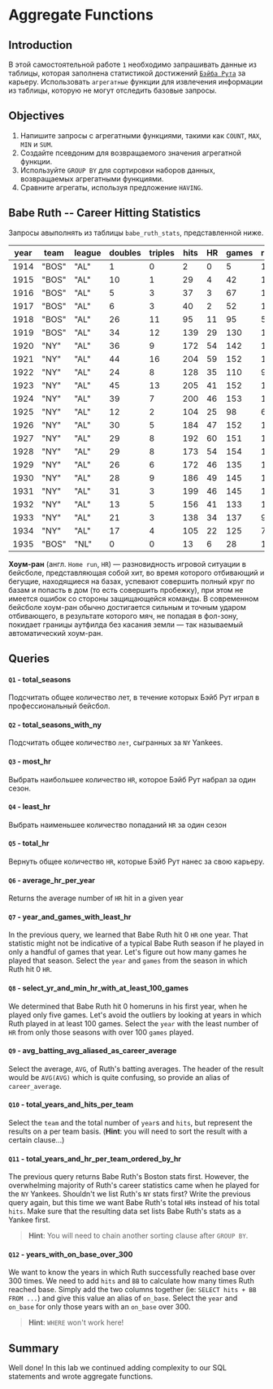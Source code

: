 
# Aggregate Functions

## Introduction

В этой самостоятельной работе `1` необходимо запрашивать данные из таблицы, которая заполнена статистикой достижений [`Бэйба Рута`](https://ru.wikipedia.org/wiki/%D0%A0%D1%83%D1%82,_%D0%91%D0%B5%D0%B9%D0%B1) за карьеру. Использовать `агрегатные` функции для извлечения информации из таблицы, которую не могут отследить базовые запросы. 

## Objectives

1. Напишите запросы с агрегатными функциями, такими как `COUNT`, `MAX`, `MIN` и `SUM`.
2. Создайте псевдоним для возвращаемого значения агрегатной функции.
3. Используйте `GROUP BY` для сортировки наборов данных, возвращаемых агрегатными функциями.
4. Сравните агрегаты, используя предложение `HAVING`.

## Babe Ruth -- Career Hitting Statistics


Запросы авыполнять из таблицы `babe_ruth_stats`, представленной ниже.

year|team |league|doubles|triples|hits|HR|games|runs|RBI|at_bats|BB |SB|SO|AVG
----|-----|------|-------|-------|----|--|-----|----|---|-------|---|--|--|------
1914|"BOS"|"AL"  |1      |0      |2   |0 |5    |1   |2  |10     |0  |0 |4 |0.2
1915|"BOS"|"AL"  |10     |1      |29  |4 |42   |16  |21 |92     |9  |0 |23|0.315
1916|"BOS"|"AL"  |5      |3      |37  |3 |67   |18  |15 |136    |10 |0 |23|0.272
1917|"BOS"|"AL"  |6      |3      |40  |2 |52   |14  |12 |123    |12 |0 |18|0.325
1918|"BOS"|"AL"  |26     |11     |95  |11|95   |50  |66 |317    |58 |6 |58|0.3
1919|"BOS"|"AL"  |34     |12     |139 |29|130  |103 |114|432    |101|7 |58|0.322
1920|"NY" |"AL"  |36     |9      |172 |54|142  |158 |137|458    |150|14|80|0.376
1921|"NY" |"AL"  |44     |16     |204 |59|152  |177 |171|540    |145|17|81|0.378
1922|"NY" |"AL"  |24     |8      |128 |35|110  |94  |99 |406    |84 |2 |80|0.315
1923|"NY" |"AL"  |45     |13     |205 |41|152  |151 |131|522    |170|17|93|0.393
1924|"NY" |"AL"  |39     |7      |200 |46|153  |143 |121|529    |142|9 |81|0.378
1925|"NY" |"AL"  |12     |2      |104 |25|98   |61  |66 |359    |59 |2 |68|0.29
1926|"NY" |"AL"  |30     |5      |184 |47|152  |139 |146|495    |144|11|76|0.372
1927|"NY" |"AL"  |29     |8      |192 |60|151  |158 |164|540    |137|7 |89|0.356
1928|"NY" |"AL"  |29     |8      |173 |54|154  |163 |142|536    |137|4 |87|0.323
1929|"NY" |"AL"  |26     |6      |172 |46|135  |121 |154|499    |72 |5 |60|0.345
1930|"NY" |"AL"  |28     |9      |186 |49|145  |150 |153|518    |136|10|61|0.359
1931|"NY" |"AL"  |31     |3      |199 |46|145  |149 |163|534    |128|5 |51|0.373
1932|"NY" |"AL"  |13     |5      |156 |41|133  |120 |137|457    |130|2 |62|0.341
1933|"NY" |"AL"  |21     |3      |138 |34|137  |97  |103|459    |114|4 |90|0.301
1934|"NY" |"AL"  |17     |4      |105 |22|125  |78  |84 |365    |104|1 |63|0.288
1935|"BOS"|"NL"  |0      |0      |13  |6 |28   |13  |12 |72     |20 |0 |24|0.181

**Хоум-ран** (англ. `Home run`, `HR`) — разновидность игровой ситуации в бейсболе, представляющая собой хит, во время которого отбивающий и бегущие, находящиеся на базах, успевают совершить полный круг по базам и попасть в дом (то есть совершить пробежку), при этом не имеется ошибок со стороны защищающейся команды. В современном бейсболе хоум-ран обычно достигается сильным и точным ударом отбивающего, в результате которого мяч, не попадая в фол-зону, покидает границы аутфилда без касания земли — так называемый автоматический хоум-ран.


## Queries

#### `Q1` - total_seasons
Подсчитать общее количество лет, в течение которых Бэйб Рут играл в профессиональный бейсбол.

#### `Q2` - total_seasons_with_ny
Подсчитать общее количество `лет`, сыгранных за `NY` Yankees.

#### `Q3` - most_hr
Выбрать наибольшее количество `HR`, которое Бэйб Рут набрал за один сезон.

#### `Q4` - least_hr
Выбрать наименьшее количество попаданий `HR` за один сезон

#### `Q5` - total_hr
Вернуть общее количество `HR`, которые Бэйб Рут нанес за свою карьеру.

#### `Q6` - average_hr_per_year
Returns the average number of `HR` hit in a given year

#### `Q7` - year_and_games_with_least_hr
In the previous query, we learned that Babe Ruth hit 0 `HR` one year.  That statistic might not be indicative of a typical Babe Ruth season if he played in only a handful of games that year.  Let's figure out how many games he played that season.  Select the `year` and `games` from the season in which Ruth hit 0 `HR`.

#### `Q8` - select_yr_and_min_hr_with_at_least_100_games
We determined that Babe Ruth hit 0 homeruns in his first year, when he played only five games.  Let's avoid the outliers by looking at years in which Ruth played in at least 100 games.  Select the `year` with the least number of  `HR` from only those seasons with over 100 `games` played.

#### `Q9` - avg_batting_avg_aliased_as_career_average
Select the average, `AVG`, of Ruth's batting averages.  The header of the result would be `AVG(AVG)` which is quite confusing, so provide an alias of `career_average`.

#### `Q10` - total_years_and_hits_per_team
Select the `team` and the total number of `year`s and `hits`, but represent the results on a per team basis.  (**Hint**: you will need to sort the result with a certain clause...)

#### `Q11` - total_years_and_hr_per_team_ordered_by_hr
The previous query returns Babe Ruth's Boston stats first.  However, the overwhelming majority of Ruth's career statistics came when he played for the `NY` Yankees.  Shouldn't we list Ruth's `NY` stats first?  Write the previous query again, but this time we want Babe Ruth's total `HR`s instead of his total `hits`.  Make sure that the resulting data set lists Babe Ruth's stats as a Yankee first.  
> **Hint**:  You will need to chain another sorting clause after `GROUP BY`.

#### `Q12` - years_with_on_base_over_300
We want to know the years in which Ruth successfully reached base over 300 times.  We need to add `hits` and `BB` to calculate how many times Ruth reached base.  Simply add the two columns together (ie: `SELECT hits + BB FROM ...`) and give this value an alias of `on_base`.  Select the `year` and `on_base` for only those years with an `on_base` over 300.  
> **Hint**: `WHERE` won't work here!

## Summary

Well done! In this lab we continued adding complexity to our SQL statements and wrote aggregate functions. 
